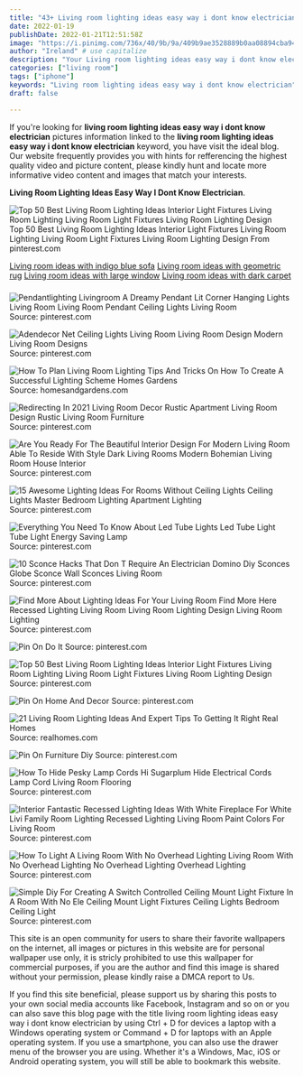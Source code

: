 ```yaml
---
title: "43+ Living room lighting ideas easy way i dont know electrician ideas"
date: 2022-01-19
publishDate: 2022-01-21T12:51:58Z
image: "https://i.pinimg.com/736x/40/9b/9a/409b9ae3528889b0aa08894cba94c95a.jpg"
author: "Ireland" # use capitalize
description: "Your Living room lighting ideas easy way i dont know electrician images are ready. Living room lighting ideas easy way i dont know electrician are a topic that is being searched for and liked by netizens today. You can Find and Download the Living room lighting ideas easy way i dont know electrician files here. Download all royalty-free photos."
categories: ["living room"]
tags: ["iphone"]
keywords: "Living room lighting ideas easy way i dont know electrician"
draft: false

---
```


If you're looking for **living room lighting ideas easy way i dont know electrician** pictures information linked to the **living room lighting ideas easy way i dont know electrician** keyword, you have visit the ideal  blog.  Our website frequently  provides you with  hints  for refferencing  the highest  quality video and picture  content, please kindly hunt and locate more informative video content and images  that match your interests.

**Living Room Lighting Ideas Easy Way I Dont Know Electrician**. 

![Top 50 Best Living Room Lighting Ideas Interior Light Fixtures Living Room Lighting Living Room Light Fixtures Living Room Lighting Design](https://i.pinimg.com/736x/5b/1e/42/5b1e428fd716974981e7683f895131c1.jpg "Top 50 Best Living Room Lighting Ideas Interior Light Fixtures Living Room Lighting Living Room Light Fixtures Living Room Lighting Design")
Top 50 Best Living Room Lighting Ideas Interior Light Fixtures Living Room Lighting Living Room Light Fixtures Living Room Lighting Design From pinterest.com

[Living room ideas with indigo blue sofa](/living-room-ideas-with-indigo-blue-sofa/)
[Living room ideas with geometric rug](/living-room-ideas-with-geometric-rug/)
[Living room ideas with large window](/living-room-ideas-with-large-window/)
[Living room ideas with dark carpet](/living-room-ideas-with-dark-carpet/)



### 

 


![Pendantlighting Livingroom A Dreamy Pendant Lit Corner Hanging Lights Living Room Living Room Pendant Ceiling Lights Living Room](https://i.pinimg.com/originals/1d/46/1a/1d461aa58315cf0e0c1ab3107e014e66.jpg "Pendantlighting Livingroom A Dreamy Pendant Lit Corner Hanging Lights Living Room Living Room Pendant Ceiling Lights Living Room")
Source: pinterest.com

 

![Adendecor Net Ceiling Lights Living Room Living Room Design Modern Living Room Designs](https://i.pinimg.com/originals/64/2c/b4/642cb4c1a7e822c9ad0ba7e152343f72.jpg "Adendecor Net Ceiling Lights Living Room Living Room Design Modern Living Room Designs")
Source: pinterest.com

 

![How To Plan Living Room Lighting Tips And Tricks On How To Create A Successful Lighting Scheme Homes Gardens](https://cdn.mos.cms.futurecdn.net/GXWFgA2o552pf97VcNu2pW.jpg "How To Plan Living Room Lighting Tips And Tricks On How To Create A Successful Lighting Scheme Homes Gardens")
Source: homesandgardens.com

 

![Redirecting In 2021 Living Room Decor Rustic Apartment Living Room Design Rustic Living Room Furniture](https://i.pinimg.com/736x/2c/cb/a2/2ccba2aa8f0233d5c2cd7ca1f608e93d.jpg "Redirecting In 2021 Living Room Decor Rustic Apartment Living Room Design Rustic Living Room Furniture")
Source: pinterest.com

 

![Are You Ready For The Beautiful Interior Design For Modern Living Room Able To Reside With Style Dark Living Rooms Modern Bohemian Living Room House Interior](https://i.pinimg.com/736x/9b/a8/59/9ba8596c191756a6e4a83ca0aaad7571.jpg "Are You Ready For The Beautiful Interior Design For Modern Living Room Able To Reside With Style Dark Living Rooms Modern Bohemian Living Room House Interior")
Source: pinterest.com

 

![15 Awesome Lighting Ideas For Rooms Without Ceiling Lights Ceiling Lights Master Bedroom Lighting Apartment Lighting](https://i.pinimg.com/736x/c8/49/9e/c8499e293ec07347e28813d391bd31a0.jpg "15 Awesome Lighting Ideas For Rooms Without Ceiling Lights Ceiling Lights Master Bedroom Lighting Apartment Lighting")
Source: pinterest.com

 

![Everything You Need To Know About Led Tube Lights Led Tube Light Tube Light Energy Saving Lamp](https://i.pinimg.com/originals/24/76/65/2476659ddbc3251ad4fa97d4d66813fd.jpg "Everything You Need To Know About Led Tube Lights Led Tube Light Tube Light Energy Saving Lamp")
Source: pinterest.com

 

![10 Sconce Hacks That Don T Require An Electrician Domino Diy Sconces Globe Sconce Wall Sconces Living Room](https://i.pinimg.com/originals/8f/a8/b0/8fa8b01d66a56d7bce6371cf5b4dbc26.jpg "10 Sconce Hacks That Don T Require An Electrician Domino Diy Sconces Globe Sconce Wall Sconces Living Room")
Source: pinterest.com

 

![Find More About Lighting Ideas For Your Living Room Find More Here Recessed Lighting Living Room Living Room Lighting Design Living Room Lighting](https://i.pinimg.com/564x/b2/f3/21/b2f3219daf5afde8fcc0040347d3eac6.jpg "Find More About Lighting Ideas For Your Living Room Find More Here Recessed Lighting Living Room Living Room Lighting Design Living Room Lighting")
Source: pinterest.com

 

![Pin On Do It](https://i.pinimg.com/originals/ce/76/29/ce7629aac226e3aa333746330014b3a9.jpg "Pin On Do It")
Source: pinterest.com

 

![Top 50 Best Living Room Lighting Ideas Interior Light Fixtures Living Room Lighting Living Room Light Fixtures Living Room Lighting Design](https://i.pinimg.com/736x/5b/1e/42/5b1e428fd716974981e7683f895131c1.jpg "Top 50 Best Living Room Lighting Ideas Interior Light Fixtures Living Room Lighting Living Room Light Fixtures Living Room Lighting Design")
Source: pinterest.com

 

![Pin On Home And Decor](https://i.pinimg.com/originals/66/4b/2b/664b2b5ced54fc21fc83904ac4632e55.jpg "Pin On Home And Decor")
Source: pinterest.com

 

![21 Living Room Lighting Ideas And Expert Tips To Getting It Right Real Homes](https://cdn.mos.cms.futurecdn.net/ad8fmrJBERxvYQHqKDBrV.png "21 Living Room Lighting Ideas And Expert Tips To Getting It Right Real Homes")
Source: realhomes.com

 

![Pin On Furniture Diy](https://i.pinimg.com/originals/e1/6e/b1/e16eb1e3967197cd346edc70063a4357.png "Pin On Furniture Diy")
Source: pinterest.com

 

![How To Hide Pesky Lamp Cords Hi Sugarplum Hide Electrical Cords Lamp Cord Living Room Flooring](https://i.pinimg.com/originals/5e/36/97/5e3697b500130e3a719771a704d8529d.jpg "How To Hide Pesky Lamp Cords Hi Sugarplum Hide Electrical Cords Lamp Cord Living Room Flooring")
Source: pinterest.com

 

![Interior Fantastic Recessed Lighting Ideas With White Fireplace For White Livi Family Room Lighting Recessed Lighting Living Room Paint Colors For Living Room](https://i.pinimg.com/736x/ac/64/f3/ac64f37fd8a8a38e1e946c06544b39bc--family-room-lighting-ideas-recessed-lighting-placement.jpg "Interior Fantastic Recessed Lighting Ideas With White Fireplace For White Livi Family Room Lighting Recessed Lighting Living Room Paint Colors For Living Room")
Source: pinterest.com

 

![How To Light A Living Room With No Overhead Lighting Living Room With No Overhead Lighting No Overhead Lighting Overhead Lighting](https://i.pinimg.com/736x/dc/5b/33/dc5b3348fbfaf1754bc6369f3f3850a5.jpg "How To Light A Living Room With No Overhead Lighting Living Room With No Overhead Lighting No Overhead Lighting Overhead Lighting")
Source: pinterest.com

 

![Simple Diy For Creating A Switch Controlled Ceiling Mount Light Fixture In A Room With No Ele Ceiling Mount Light Fixtures Ceiling Lights Bedroom Ceiling Light](https://i.pinimg.com/736x/40/9b/9a/409b9ae3528889b0aa08894cba94c95a.jpg "Simple Diy For Creating A Switch Controlled Ceiling Mount Light Fixture In A Room With No Ele Ceiling Mount Light Fixtures Ceiling Lights Bedroom Ceiling Light")
Source: pinterest.com

 

This site is an open community for users to share their favorite wallpapers on the internet, all images or pictures in this website are for personal wallpaper use only, it is stricly prohibited to use this wallpaper for commercial purposes, if you are the author and find this image is shared without your permission, please kindly raise a DMCA report to Us.

If you find this site beneficial, please support us by sharing this posts to your own social media accounts like Facebook, Instagram and so on or you can also save this blog page with the title living room lighting ideas easy way i dont know electrician by using Ctrl + D for devices a laptop with a Windows operating system or Command + D for laptops with an Apple operating system. If you use a smartphone, you can also use the drawer menu of the browser you are using. Whether it's a Windows, Mac, iOS or Android operating system, you will still be able to bookmark this website.
